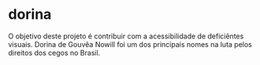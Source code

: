 # dorina
O objetivo deste projeto é contribuir com a acessibilidade de deficiêntes visuais. Dorina de Gouvêa Nowill foi um dos principais nomes na luta pelos direitos dos cegos no Brasil.
